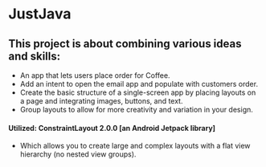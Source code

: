 # JustJava

## This project is about combining various ideas and skills:
* An app that lets users place order for Coffee.
* Add an intent to open the email app and populate with customers order.
* Create the basic structure of a single-screen app by
placing layouts on a page and integrating images, buttons,
and text.
* Group layouts to allow for more creativity and
variation in your design.

#### Utilized: ConstraintLayout 2.0.0 [an Android Jetpack library]
* Which allows you to create large and complex layouts with a flat view hierarchy (no nested view groups).
